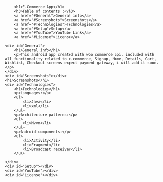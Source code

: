 
        <h1>E-Commerce App</h1>
        <h3>Table of contents :</h3>
        <a href="#General">General info</a>
        <a href="#Screenshots">Screenshots</a>
        <a href="#Technologies">Technologies</a>
        <a href="#Setup">Setup</a>
        <a href="#YouTube">YouTube Link</a>
        <a href="#License">License</a>

    <div id="General">
        <h1>General info</h1>
        <p>This android app created with woo commerce api, included with all functionality related to e-commerce, Signup, Home, Details, Cart, Wishlist, Checkout screens expect payment gateway, i will add it soon.</p>
    </div>
    <div id="Screenshots"></div>
    <h1>Screenshots</h1>
    <div id="Technologies">
        <h1>Technologies</h1>
        <p>Languages:</p>
        <ul>
            <li>Java</li>
            <li>xml</li>
        </ul>
        <p>Architecture patterns:</p>
        <ul>
            <li>Mvvm</li>
        </ul>
        <p>Android components:</p>
        <ul>
            <li>Activity</li>
            <li>Fragment</li>
            <li>Broadcast receiver</li>
        </ul>

    </div>
    <div id="Setup"></div>
    <div id="YouTube"></div>
    <div id="License"></div>
